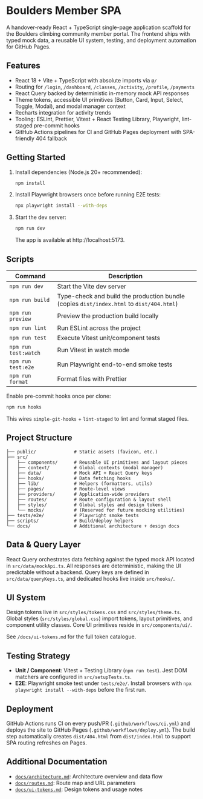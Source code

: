 # Boulders Member SPA

A handover-ready React + TypeScript single-page application scaffold for the Boulders climbing community member portal. The frontend ships with typed mock data, a reusable UI system, testing, and deployment automation for GitHub Pages.

## Features

- React 18 + Vite + TypeScript with absolute imports via `@/`
- Routing for `/login`, `/dashboard`, `/classes`, `/activity`, `/profile`, `/payments`
- React Query backed by deterministic in-memory mock API responses
- Theme tokens, accessible UI primitives (Button, Card, Input, Select, Toggle, Modal), and modal manager context
- Recharts integration for activity trends
- Tooling: ESLint, Prettier, Vitest + React Testing Library, Playwright, lint-staged pre-commit hooks
- GitHub Actions pipelines for CI and GitHub Pages deployment with SPA-friendly 404 fallback

## Getting Started

1. Install dependencies (Node.js 20+ recommended):
   ```bash
   npm install
   ```
2. Install Playwright browsers once before running E2E tests:
   ```bash
   npx playwright install --with-deps
   ```
3. Start the dev server:
   ```bash
   npm run dev
   ```
   The app is available at http://localhost:5173.

## Scripts

| Command              | Description                                                                              |
| -------------------- | ---------------------------------------------------------------------------------------- |
| `npm run dev`        | Start the Vite dev server                                                                |
| `npm run build`      | Type-check and build the production bundle (copies `dist/index.html` to `dist/404.html`) |
| `npm run preview`    | Preview the production build locally                                                     |
| `npm run lint`       | Run ESLint across the project                                                            |
| `npm run test`       | Execute Vitest unit/component tests                                                      |
| `npm run test:watch` | Run Vitest in watch mode                                                                 |
| `npm run test:e2e`   | Run Playwright end-to-end smoke tests                                                    |
| `npm run format`     | Format files with Prettier                                                               |

Enable pre-commit hooks once per clone:

```bash
npm run hooks
```

This wires `simple-git-hooks` + `lint-staged` to lint and format staged files.

## Project Structure

```
├── public/              # Static assets (favicon, etc.)
├── src/
│   ├── components/      # Reusable UI primitives and layout pieces
│   ├── context/         # Global contexts (modal manager)
│   ├── data/            # Mock API + React Query keys
│   ├── hooks/           # Data fetching hooks
│   ├── lib/             # Helpers (formatters, utils)
│   ├── pages/           # Route-level views
│   ├── providers/       # Application-wide providers
│   ├── routes/          # Route configuration & layout shell
│   ├── styles/          # Global styles and design tokens
│   └── mocks/           # (Reserved for future mocking utilities)
├── tests/e2e/           # Playwright smoke tests
├── scripts/             # Build/deploy helpers
└── docs/                # Additional architecture + design docs
```

## Data & Query Layer

React Query orchestrates data fetching against the typed mock API located in `src/data/mockApi.ts`. All responses are deterministic, making the UI predictable without a backend. Query keys are defined in `src/data/queryKeys.ts`, and dedicated hooks live inside `src/hooks/`.

## UI System

Design tokens live in `src/styles/tokens.css` and `src/styles/theme.ts`. Global styles (`src/styles/global.css`) import tokens, layout primitives, and component utility classes. Core UI primitives reside in `src/components/ui/`.

See `/docs/ui-tokens.md` for the full token catalogue.

## Testing Strategy

- **Unit / Component**: Vitest + Testing Library (`npm run test`). Jest DOM matchers are configured in `src/setupTests.ts`.
- **E2E**: Playwright smoke test under `tests/e2e/`. Install browsers with `npx playwright install --with-deps` before the first run.

## Deployment

GitHub Actions runs CI on every push/PR (`.github/workflows/ci.yml`) and deploys the site to GitHub Pages (`.github/workflows/deploy.yml`). The build step automatically creates `dist/404.html` from `dist/index.html` to support SPA routing refreshes on Pages.

## Additional Documentation

- [`docs/architecture.md`](docs/architecture.md): Architecture overview and data flow
- [`docs/routes.md`](docs/routes.md): Route map and URL parameters
- [`docs/ui-tokens.md`](docs/ui-tokens.md): Design tokens and usage notes
